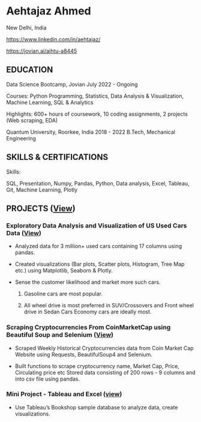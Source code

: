 # Aehtajaz Ahmed
New Delhi, India 

https://www.linkedin.com/in/aehtajaz/

https://jovian.ai/aihtu-a8445

## EDUCATION

Data Science Bootcamp, Jovian                                          July 2022 - Ongoing

Courses: Python Programming, Statistics, Data Analysis & Visualization, Machine Learning, SQL & Analytics

Highlights: 600+ hours of coursework, 10 coding assignments, 2 projects (Web scraping, EDA)

Quantum University, Roorkee, India                                                                                         2018 - 2022
B.Tech, Mechanical Engineering
 
## SKILLS & CERTIFICATIONS

Skills: 

SQL, Presentation, Numpy, Pandas, Python, Data analysis, Excel, Tableau, Git, Machine Learning, Plotly

## PROJECTS ([View](https://jovian.ai/aihtu-a8445))

### Exploratory Data Analysis and Visualization of US Used Cars Data ([View](https://jovian.ai/aihtu-a8445/usa-used-cars-eda-project))

- Analyzed data for 3 million+ used cars containing 17 columns using pandas.

- Created visualizations (Bar plots, Scatter plots, Histogram, Tree Map etc.) using Matplotlib, Seaborn & Plotly.

- Sense the customer likelihood and market more such cars.

   1. Gasoline cars are most popular.
   
   2. All wheel drive is most preferred in SUV/Crossovers and Front wheel drive in Sedan Cars Economy cars are ideally most.

### Scraping Cryptocurrencies From CoinMarketCap using Beautiful Soup and Selenium ([View](https://jovian.ai/aihtu-a8445/coinmarketcap-web-scrapping-project-afe27))

  - Scraped Weekly Historical Cryptocurrencies data from Coin Market Cap Website using Requests, BeautifulSoup4 and Selenium.

  - Built functions to scrape cryptocurrency name, Market Cap, Price, Circulating price etc
Stored data consisting of 200 rows - 9 columns and into csv file using pandas.

### Mini Project - Tableau and Excel ([view](https://public.tableau.com/app/profile/aehtajaz.ahmed/viz/Bookdatasetsalesdashboard/Dashboard1?publish=yes))

  - Use Tableau’s Bookshop sample database to analyze data, create visualizations.
